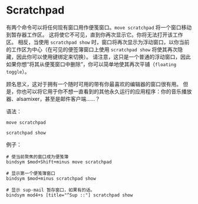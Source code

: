 # Scratchpad

有两个命令可以将任何现有窗口用作便笺窗口。`move scratchpad` 将一个窗口移动到暂存器工作区。
这将使它不可见，直到你再次显示它。你将无法打开该工作区。
相反，当使用 `scratchpad show` 时，窗口将再次显示为浮动窗口，以你当前的工作区为中心（在可见的便签簿窗口上使用 `scratchpad show` 将使其再次隐藏，因此你可以使用键绑定来切换）。
请注意，这只是一个普通的浮动窗口，因此如果你想“将其从便笺窗口中删除”，你可以简单地使其再次平铺（`floating toggle`）。

顾名思义，这对于拥有一个随时可用的带有你最喜欢的编辑器的窗口很有用。
但是，你也可以将它用于你不想一直看到的其他永久运行的应用程序：你的音乐播放器、alsamixer，甚至是邮件客户端……？

语法：

```
move scratchpad

scratchpad show
```

例子：

```
# 使当前聚焦的窗口成为便笺簿
bindsym $mod+Shift+minus move scratchpad

# 显示第一个便笺簿窗口
bindsym $mod+minus scratchpad show

# 显示 sup-mail 暂存窗口，如果有的话。
bindsym mod4+s [title="^Sup ::"] scratchpad show
```